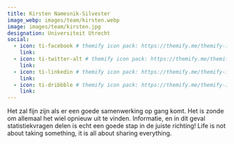 ```yaml
---
title: Kirsten Namesnik-Silvester
image_webp: images/team/kirsten.webp
image: images/team/kirsten.jpg
designation: Universiteit Utrecht
social:
  - icon: ti-facebook # themify icon pack: https://themify.me/themify-icons
    link:
  - icon: ti-twitter-alt # themify icon pack: https://themify.me/themify-icons
    link:
  - icon: ti-linkedin # themify icon pack: https://themify.me/themify-icons
    link:
  - icon: ti-dribbble # themify icon pack: https://themify.me/themify-icons
    link:
---
```


Het zal fijn zijn als er een goede samenwerking op gang komt. Het is zonde om allemaal het wiel opnieuw uit te vinden. Informatie, en in dit geval statistiekvragen delen is echt een goede stap in de juiste richting! Life is not about taking something, it is all about sharing everything.
